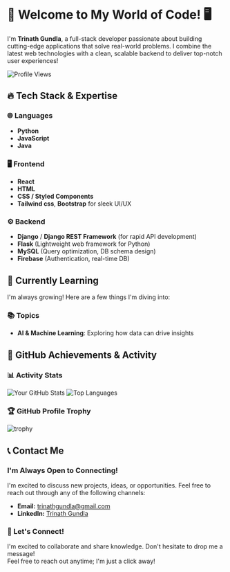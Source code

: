 # 👋 Welcome to My World of Code! 🖥️


I'm **Trinath Gundla**, a full-stack developer passionate about building cutting-edge applications that solve real-world problems. I combine the latest web technologies with a clean, scalable backend to deliver top-notch user experiences!

![Profile Views](https://komarev.com/ghpvc/?username=GundlaTrinath&color=blue)
## 🔥 Tech Stack & Expertise

### 🌐 Languages
- **Python**
- **JavaScript**
- **Java**

### 🖥️ Frontend
- **React**
- **HTML**
- **CSS / Styled Components**
- **Tailwind css**, **Bootstrap** for sleek UI/UX

### ⚙️ Backend
- **Django** / **Django REST Framework** (for rapid API development)
- **Flask** (Lightweight web framework for Python)
- **MySQL** (Query optimization, DB schema design)
- **Firebase** (Authentication, real-time DB)

## 🌱 Currently Learning
I'm always growing! Here are a few things I'm diving into:

### 📚 Topics
- **AI & Machine Learning**: Exploring how data can drive insights

## 🌟 GitHub Achievements & Activity

### 📊 Activity Stats
![Your GitHub Stats](https://github-readme-stats.vercel.app/api?username=GundlaTrinath&show_icons=true&theme=radical)
![Top Languages](https://github-readme-stats.vercel.app/api/top-langs/?username=GundlaTrinath&layout=compact&theme=radical)

### 🏆 GitHub Profile Trophy
![trophy](https://github-profile-trophy.vercel.app/?username=GundlaTrinath&theme=radical)

## 📞 Contact Me

### I'm Always Open to Connecting!

I'm excited to discuss new projects, ideas, or opportunities. Feel free to reach out through any of the following channels:

- **Email:** [trinathgundla@gmail.com](mailto:youremail@example.com)  
- **LinkedIn:** [Trinath Gundla](https://www.linkedin.com/in/trinath-gundla-298828210/)

### 🤝 Let's Connect!
I'm excited to collaborate and share knowledge. Don't hesitate to drop me a message!  
Feel free to reach out anytime; I'm just a click away!


<!---
- 👋 Hi, I’m GundlaTrinath
- 👀 I’m interested in web development
- 🌱 I’m currently learning on Machine Learning
- 💞️ I’m looking to collaborate as Data scientist
- 📫 reach me trinathgundla@gmail.com


GundlaTrinath/GundlaTrinath is a ✨ special ✨ repository because its `README.md` (this file) appears on your GitHub profile.
You can click the Preview link to take a look at your changes.
--->
